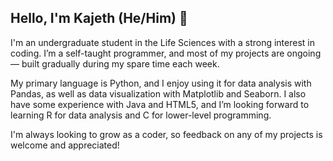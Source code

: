 ## Hello, I'm Kajeth (He/Him) 👋

I'm an undergraduate student in the Life Sciences with a strong interest in coding. I’m a self-taught programmer, and most of my projects are ongoing — built gradually during my spare time each week.

My primary language is Python, and I enjoy using it for data analysis with Pandas, as well as data visualization with Matplotlib and Seaborn. I also have some experience with Java and HTML5, and I’m looking forward to learning R for data analysis and C for lower-level programming.

I'm always looking to grow as a coder, so feedback on any of my projects is welcome and appreciated!


<!--
**kajeth/kajeth** is a ✨ _special_ ✨ repository because its `README.md` (this file) appears on your GitHub profile.

Here are some ideas to get you started:

- 🔭 I’m currently working on ...
- 🌱 I’m currently learning ...
- 👯 I’m looking to collaborate on ...
- 🤔 I’m looking for help with ...
- 💬 Ask me about ...
- 📫 How to reach me: ...
- 😄 Pronouns: ...
- ⚡ Fun fact: ...
-->
